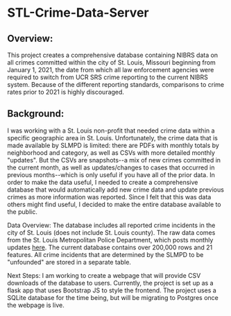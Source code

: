# STL-Crime-Data-Server

## Overview:
This project creates a comprehensive database containing NIBRS data on all crimes committed within the city of St. Louis, Missouri beginning from January 1, 2021, the date from which all law enforcement agencies were required to switch from UCR SRS crime reporting to the current NIBRS system. Because of the different reporting standards, comparisons to crime rates prior to 2021 is highly discouraged.

## Background:
I was working with a St. Louis non-profit that needed crime data within a specific geographic area in St. Louis. Unfortunately, the crime data that is made available by SLMPD is limited: there are PDFs with monthly totals by neighborhood and category, as well as CSVs with more detailed monthly "updates". But the CSVs are snapshots--a mix of new crimes committed in the current month, as well as updates/changes to cases that occurred in previous months--which is only useful if you have all of the prior data. In order to make the data useful, I needed to create a comprehensive database that would automatically add new crime data and update previous crimes as more information was reported. Since I felt that this was data others might find useful, I decided to make the entire database available to the public.

Data Overview:
The database includes all reported crime incidents in the city of St. Louis (does not include St. Louis county). The raw data comes from the St. Louis Metropolitan Police Department, which posts monthly updates [here](https://www.slmpd.org/crime_stats.shtml). The current database contains over 200,000 rows and 21 features. All crime incidents that are determined by the SLMPD to be "unfounded" are stored in a separate table.

Next Steps:
I am working to create a webpage that will provide CSV downloads of the database to users. Currently, the project is set up as a flask app that uses Bootstrap JS to style the frontend. The project uses a SQLite database for the time being, but will be migrating to Postgres once the webpage is live.
